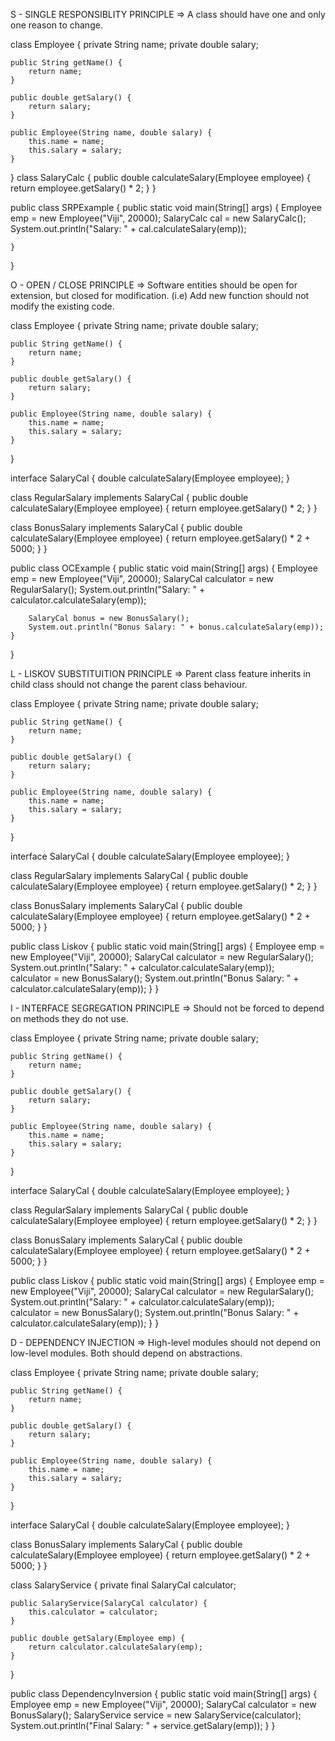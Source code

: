 S - SINGLE RESPONSIBLITY PRINCIPLE => A class should have one and only one reason to change.

class Employee {
    private String name;
    private double salary;

    public String getName() {
        return name;
    }

    public double getSalary() {
        return salary;
    }

    public Employee(String name, double salary) {
        this.name = name;
        this.salary = salary;
    }
}
class SalaryCalc {
    public double calculateSalary(Employee employee) {
        return employee.getSalary() * 2;
    }
}

public class SRPExample {
    public static void main(String[] args) {
        Employee emp = new Employee("Viji", 20000);
        SalaryCalc cal = new SalaryCalc();
        System.out.println("Salary: " + cal.calculateSalary(emp));

    }
}


O - OPEN / CLOSE PRINCIPLE => Software entities should be open for extension, but closed for modification. (i.e) Add new function should not modify the existing code.

class Employee {
    private String name;
    private double salary;

    public String getName() {
        return name;
    }

    public double getSalary() {
        return salary;
    }

    public Employee(String name, double salary) {
        this.name = name;
        this.salary = salary;
    }
}

interface SalaryCal {
    double calculateSalary(Employee employee);
}

class RegularSalary implements SalaryCal {
    public double calculateSalary(Employee employee) {
        return employee.getSalary() * 2;
    }
}

class BonusSalary implements SalaryCal {
    public double calculateSalary(Employee employee) {
        return employee.getSalary() * 2 + 5000;
    }
}

public class OCExample {
    public static void main(String[] args) {
        Employee emp = new Employee("Viji", 20000);
        SalaryCal calculator = new RegularSalary();
        System.out.println("Salary: " + calculator.calculateSalary(emp));
        
        SalaryCal bonus = new BonusSalary();
        System.out.println("Bonus Salary: " + bonus.calculateSalary(emp));
    }
}

L - LISKOV SUBSTITUITION PRINCIPLE => Parent class feature inherits in child class should not change the parent class behaviour.

class Employee {
    private String name;
    private double salary;

    public String getName() {
        return name;
    }

    public double getSalary() {
        return salary;
    }

    public Employee(String name, double salary) {
        this.name = name;
        this.salary = salary;
    }
}

interface SalaryCal {
    double calculateSalary(Employee employee);
}

class RegularSalary implements SalaryCal {
    public double calculateSalary(Employee employee) {
        return employee.getSalary() * 2;
    }
}

class BonusSalary implements SalaryCal {
    public double calculateSalary(Employee employee) {
        return employee.getSalary() * 2 + 5000;
    }
}

public class Liskov {
    public static void main(String[] args) {
        Employee emp = new Employee("Viji", 20000);
        SalaryCal calculator = new RegularSalary();
        System.out.println("Salary: " + calculator.calculateSalary(emp));   
        calculator = new BonusSalary();
        System.out.println("Bonus Salary: " + calculator.calculateSalary(emp));
    }
}

I - INTERFACE SEGREGATION PRINCIPLE => Should not be forced to depend on methods they do not use.

class Employee {
    private String name;
    private double salary;

    public String getName() {
        return name;
    }

    public double getSalary() {
        return salary;
    }

    public Employee(String name, double salary) {
        this.name = name;
        this.salary = salary;
    }
}

interface SalaryCal {
    double calculateSalary(Employee employee);
}

class RegularSalary implements SalaryCal {
    public double calculateSalary(Employee employee) {
        return employee.getSalary() * 2;
    }
}

class BonusSalary implements SalaryCal {
    public double calculateSalary(Employee employee) {
        return employee.getSalary() * 2 + 5000;
    }
}

public class Liskov {
    public static void main(String[] args) {
        Employee emp = new Employee("Viji", 20000);
        SalaryCal calculator = new RegularSalary();
        System.out.println("Salary: " + calculator.calculateSalary(emp));   
        calculator = new BonusSalary();
        System.out.println("Bonus Salary: " + calculator.calculateSalary(emp));
    }
}

D - DEPENDENCY INJECTION => High-level modules should not depend on low-level modules. Both should depend on abstractions.

class Employee {
    private String name;
    private double salary;

    public String getName() {
        return name;
    }

    public double getSalary() {
        return salary;
    }

    public Employee(String name, double salary) {
        this.name = name;
        this.salary = salary;
    }
}

interface SalaryCal {
    double calculateSalary(Employee employee);
}

class BonusSalary implements SalaryCal {
    public double calculateSalary(Employee employee) {
        return employee.getSalary() * 2 + 5000;
    }
}

class SalaryService {
    private final SalaryCal calculator;
    
    public SalaryService(SalaryCal calculator) {
        this.calculator = calculator;
    }
    
    public double getSalary(Employee emp) {
        return calculator.calculateSalary(emp);
    }
}

public class DependencyInversion {
    public static void main(String[] args) {
        Employee emp = new Employee("Viji", 20000);
        SalaryCal calculator = new BonusSalary(); 
        SalaryService service = new SalaryService(calculator); 
        System.out.println("Final Salary: " + service.getSalary(emp));
    }
}



